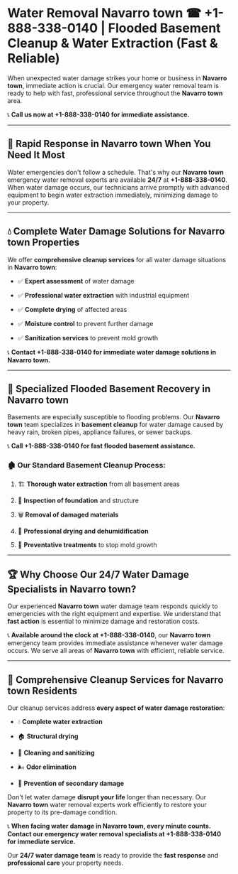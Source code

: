 # Water Removal Navarro town ☎ +1-888-338-0140 | Flooded Basement Cleanup & Water Extraction (Fast & Reliable)

When unexpected water damage strikes your home or business in **Navarro town**, immediate action is crucial. Our emergency water removal team is ready to help with fast, professional service throughout the **Navarro town** area. 

📞 **Call us now at +1-888-338-0140 for immediate assistance.**
---
## 🚀 Rapid Response in Navarro town When You Need It Most
Water emergencies don't follow a schedule. That's why our **Navarro town** emergency water removal experts are available **24/7** at **+1-888-338-0140**. When water damage occurs, our technicians arrive promptly with advanced equipment to begin water extraction immediately, minimizing damage to your property.
---
## 💧 Complete Water Damage Solutions for Navarro town Properties
We offer **comprehensive cleanup services** for all water damage situations in **Navarro town**:
- ✅ **Expert assessment** of water damage  
- ✅ **Professional water extraction** with industrial equipment  
- ✅ **Complete drying** of affected areas  
- ✅ **Moisture control** to prevent further damage  
- ✅ **Sanitization services** to prevent mold growth  
📞 **Contact +1-888-338-0140 for immediate water damage solutions in Navarro town.**
---
## 🌊 Specialized Flooded Basement Recovery in Navarro town
Basements are especially susceptible to flooding problems. Our **Navarro town** team specializes in **basement cleanup** for water damage caused by heavy rain, broken pipes, appliance failures, or sewer backups. 
📞 **Call +1-888-338-0140 for fast flooded basement assistance.**
### 🏚️ Our Standard Basement Cleanup Process:
1. 🏗️ **Thorough water extraction** from all basement areas  
2. 🔎 **Inspection of foundation** and structure  
3. 🗑️ **Removal of damaged materials**  
4. 💨 **Professional drying and dehumidification**  
5. 🚫 **Preventative treatments** to stop mold growth  
---
## 🏆 Why Choose Our 24/7 Water Damage Specialists in Navarro town?
Our experienced **Navarro town** water damage team responds quickly to emergencies with the right equipment and expertise. We understand that **fast action** is essential to minimize damage and restoration costs.
📞 **Available around the clock at +1-888-338-0140**, our **Navarro town** emergency team provides immediate assistance whenever water damage occurs. We serve all areas of **Navarro town** with efficient, reliable service.
---
## 🧹 Comprehensive Cleanup Services for Navarro town Residents
Our cleanup services address **every aspect of water damage restoration**:
- 💧 **Complete water extraction**  
- 🏠 **Structural drying**  
- 🧼 **Cleaning and sanitizing**  
- 🌬️ **Odor elimination**  
- 🚫 **Prevention of secondary damage**  
Don't let water damage **disrupt your life** longer than necessary. Our **Navarro town** water removal experts work efficiently to restore your property to its pre-damage condition.
📞 **When facing water damage in Navarro town, every minute counts. Contact our emergency water removal specialists at +1-888-338-0140 for immediate service.**
Our **24/7 water damage team** is ready to provide the **fast response** and **professional care** your property needs.
